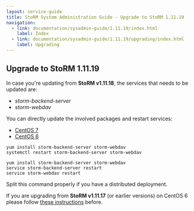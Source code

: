 ```yaml
---
layout: service-guide
title: StoRM System Administration Guide - Upgrade to StoRM 1.11.19
navigation:
  - link: documentation/sysadmin-guide/1.11.19/index.html
    label: Index
  - link: documentation/sysadmin-guide/1.11.19/upgrading/index.html
    label: Upgrading
---
```


## Upgrade to StoRM 1.11.19 <a name="upgrading">&nbsp;</a>

In case you're updating from **StoRM v1.11.18**, the services that needs to be updated are:

* _storm-backend-server_
* _storm-webdav_

You can directly update the involved packages and restart services:

<div role="tabpanel">
  <ul class="nav nav-tabs" role="tablist">
    <li class="active"><a href="#update_rhel7" role="tab" data-toggle="tab">CentOS 7</a></li>
    <li><a href="#update_rhel6" role="tab" data-toggle="tab">CentOS 6</a></li>
  </ul>

  <div class="tab-content">
    <div class="tab-pane active" id="update_rhel7">
        <pre><code class="language-bash" data-lang="bash">yum install storm-backend-server storm-webdav
systemctl restart storm-backend-server storm-webdav</code></pre>
    </div>
    <div class="tab-pane" id="update_rhel6">
        <pre><code class="language-bash" data-lang="bash">yum install storm-backend-server storm-webdav
service storm-backend-server restart
service storm-webdav restart</code></pre>
    </div>
  </div>
</div>

Split this command properly if you have a distributed deployment.

If you are upgrading from **StoRM v1.11.17** (or earlier versions) on CentOS 6 please follow
[these instructions][upgrade-17] before.

[upgrade-17]: {{site.baseurl}}/documentation/sysadmin-guide/1.11.18/#upgrading